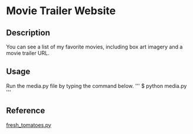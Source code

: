 Movie Trailer Website
===

## Description
You can see a list of my favorite movies, including box art imagery and a movie trailer URL.

## Usage
Run the media.py file by typing the command below.
'''
$ python media.py
'''

## Reference
[fresh_tomatoes.py](https://github.com/adarsh0806/ud036_StarterCode/blob/master/fresh_tomatoes.py)
